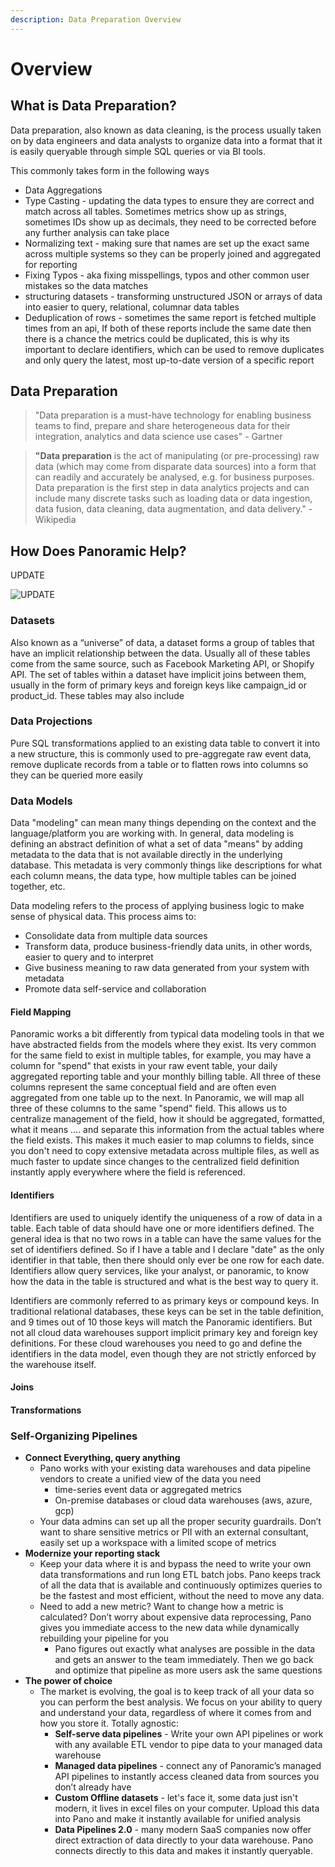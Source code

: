 ```yaml
---
description: Data Preparation Overview
---
```


# Overview

## What is Data Preparation?

Data preparation, also known as data cleaning, is the process usually taken on by data engineers and data analysts to organize data into a format that it is easily queryable through simple SQL queries or via BI tools. 

This commonly takes form in the following ways

* Data Aggregations
* Type Casting - updating the data types to ensure they are correct and match across all tables. Sometimes metrics show up as strings, sometimes IDs show up as decimals, they need to be corrected before any further analysis can take place
* Normalizing text - making sure that names are set up the exact same across multiple systems so they can be properly joined and aggregated for reporting
* Fixing Typos - aka fixing misspellings, typos and other common user mistakes so the data matches
* structuring datasets - transforming unstructured JSON or arrays of data into easier to query, relational, columnar data tables
* Deduplication of rows - sometimes the same report is fetched multiple times from an api, If both of these reports include the same date then there is a chance the metrics could be duplicated, this is why its important to declare identifiers, which can be used to remove duplicates and only query the latest, most up-to-date version of a specific report

## 

## Data Preparation

> "Data preparation is a must-have technology for enabling business teams to find, prepare and share heterogeneous data for their integration, analytics and data science use cases" - Gartner

> **"Data preparation** is the act of manipulating \(or pre-processing\) raw data \(which may come from disparate data sources\) into a form that can readily and accurately be analysed, e.g. for business purposes. Data preparation is the first step in data analytics projects and can include many discrete tasks such as loading data or data ingestion, data fusion, data cleaning, data augmentation, and data delivery." - Wikipedia

## How Does Panoramic Help?

UPDATE

![UPDATE](https://files.readme.io/a29dd19-data-workflow.png)

### Datasets

Also known as a “universe” of data, a dataset forms a group of tables that have an implicit relationship between the data. Usually all of these tables come from the same source, such as Facebook Marketing API, or Shopify API. The set of tables within a dataset have implicit joins between them, usually in the form of primary keys and foreign keys like campaign\_id or product\_id. These tables may also include

### Data Projections

Pure SQL transformations applied to an existing data table to convert it into a new structure, this is commonly used to pre-aggregate raw event data, remove duplicate records from a table or to flatten rows into columns so they can be queried more easily

### Data Models

Data "modeling" can mean many things depending on the context and the language/platform you are working with. In general, data modeling is defining an abstract definition of what a set of data "means" by adding metadata to the data that is not available directly in the underlying database. This metadata is very commonly things like descriptions for what each column means, the data type, how multiple tables can be joined together, etc. 

Data modeling refers to the process of applying business logic to make sense of physical data. This process aims to:

* Consolidate data from multiple data sources
* Transform data, produce business-friendly data units, in other words, easier to query and to interpret
* Give business meaning to raw data generated from your system with metadata
* Promote data self-service and collaboration

#### Field Mapping

Panoramic works a bit differently from typical data modeling tools in that we have abstracted fields from the models where they exist. Its very common for the same field to exist in multiple tables, for example, you may have a column for "spend" that exists in your raw event table, your daily aggregated reporting table and your monthly billing table. All three of these columns represent the same conceptual field and are often even aggregated from one table up to the next. In Panoramic, we will map all three of these columns to the same "spend" field. This allows us to centralize management of the field, how it should be aggregated, formatted, what it means .... and separate this information from the actual tables where the field exists. This makes it much easier to map columns to fields, since you don't need to copy extensive metadata across multiple files, as well as much faster to update since changes to the centralized field definition instantly apply everywhere where the field is referenced. 

#### Identifiers

Identifiers are used to uniquely identify the uniqueness of a row of data in a table. Each table of data should have one or more identifiers defined. The general idea is that no two rows in a table can have the same values for the set of identifiers defined. So if I have a table and I declare "date" as the only identifier in that table, then there should only ever be one row for each date. Identifiers allow query services, like your analyst, or panoramic, to know how the data in the table is structured and what is the best way to query it.

Identifiers are commonly referred to as primary keys or compound keys. In traditional relational databases, these keys can be set in the table definition, and 9 times out of 10 those keys will match the Panoramic identifiers. But not all cloud data warehouses support implicit primary key and foreign key definitions. For these cloud warehouses you need to go and define the identifiers in the data model, even though they are not strictly enforced by the warehouse itself.

#### Joins



#### Transformations



### Self-Organizing Pipelines

* **Connect Everything, query anything**
  * Pano works with your existing data warehouses and data pipeline vendors to create a unified view of the data you need
    * time-series event data or aggregated metrics
    * On-premise databases or cloud data warehouses \(aws, azure, gcp\)
  * Your data admins can set up all the proper security guardrails. Don’t want to share sensitive metrics or PII with an external consultant, easily set up a workspace with a limited scope of metrics
* **Modernize your reporting stack**
  * Keep your data where it is and bypass the need to write your own data transformations and run long ETL batch jobs. Pano keeps track of all the data that is available and continuously optimizes queries to be the fastest and most efficient, without the need to move any data.
  * Need to add a new metric? Want to change how a metric is calculated? Don’t worry about expensive data reprocessing, Pano gives you immediate access to the new data while dynamically rebuilding your pipeline for you
    * Pano figures out exactly what analyses are possible in the data and gets an answer to the team immediately. Then we go back and optimize that pipeline as more users ask the same questions
* **The power of choice**
  * The market is evolving, the goal is to keep track of all your data so you can perform the best analysis. We focus on your ability to query and understand your data, regardless of where it comes from and how you store it. Totally agnostic:
    * **Self-serve data pipelines** - Write your own API pipelines or work with any available ETL vendor to pipe data to your managed data warehouse
    * **Managed data pipelines** - connect any of Panoramic’s managed API pipelines to instantly access cleaned data from sources you don’t already have
    * **Custom Offline datasets** - let's face it, some data just isn't modern, it lives in excel files on your computer. Upload this data into Pano and make it instantly available for unified analysis
    * **Data Pipelines 2.0** - many modern SaaS companies now offer direct extraction of data directly to your data warehouse. Pano connects directly to this data and makes it instantly queryable.

